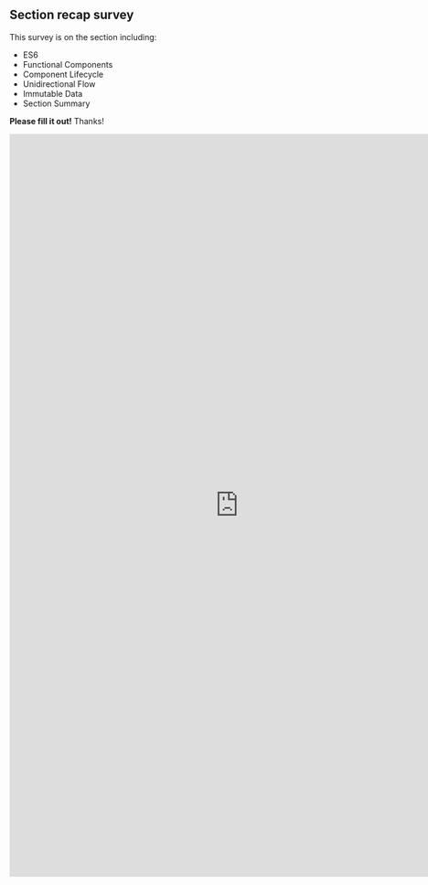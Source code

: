 ## Section recap survey

This survey is on the section including:

- ES6
- Functional Components
- Component Lifecycle
- Unidirectional Flow
- Immutable Data
- Section Summary

**Please fill it out!** Thanks!

<iframe src="https://docs.google.com/forms/d/e/1FAIpQLSe99R6EPoGB8XHCh4KxkodAcAjkIcKWO3hD5gTpc3j2j48JwA/viewform?usp=pp_url&entry.458125279=ES6,+Functional+Components,+Unidirectional+Flow,+Immutable+Data&entry.1739026210&embedded=true" width=800" height="1300" frameborder="0" marginheight="0" marginwidth="0">Loading...</iframe>
